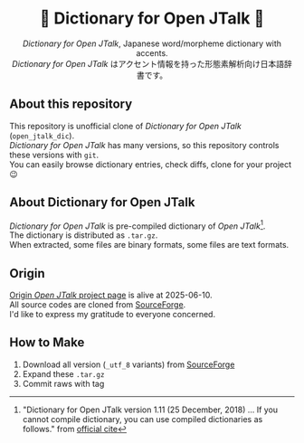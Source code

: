 <div align="center">

# 📖 Dictionary for Open JTalk 🎵 <!-- omit in toc -->

*Dictionary for Open JTalk*, Japanese word/morpheme dictionary with accents.  
*Dictionary for Open JTalk* はアクセント情報を持った形態素解析向け日本語辞書です。  

</div>

## About this repository
This repository is unofficial clone of *Dictionary for Open JTalk* (`open_jtalk_dic`).  
*Dictionary for Open JTalk* has many versions, so this repository controls these versions with `git`.  
You can easily browse dictionary entries, check diffs, clone for your project 😉  

## About Dictionary for Open JTalk
*Dictionary for Open JTalk* is pre-compiled dictionary of *Open JTalk*[^def].  
The dictionary is distributed as `.tar.gz`.  
When extracted, some files are binary formats, some files are text formats.  

[^def]: "Dictionary for Open JTalk version 1.11 (25 December, 2018) ... If you cannot compile dictionary, you can use compiled dictionaries as follows." from [official cite](https://open-jtalk.sourceforge.net/)

## Origin
[Origin *Open JTalk* project page](https://open-jtalk.sourceforge.net/) is alive at 2025-06-10.  
All source codes are cloned from [SourceForge](https://sourceforge.net/projects/open-jtalk/files/Dictionary/).  
I'd like to express my gratitude to everyone concerned.  

## How to Make
1. Download all version (`_utf_8` variants) from [SourceForge](https://sourceforge.net/projects/open-jtalk/files/Dictionary/)
2. Expand these `.tar.gz`
3. Commit raws with tag
<!-- 4. Make UTF-8 variants with `./eucjp_to_utf8.py` and manual PDF move
5. Commit them -->